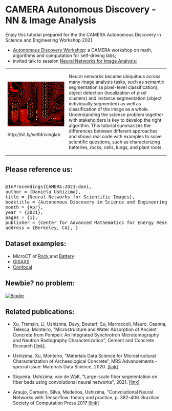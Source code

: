 CAMERA Autonomous Discovery - NN & Image Analysis
=================================================

Enjoy this tutorial prepared for the the CAMERA Autonomous Discovery in Science and Engineering Workshop 2021. 
- [Autonomous Discovery Workshop](https://autonomous-discovery.lbl.gov/): a CAMERA workshop on math, algorithms and computation for self-driving labs; 
- invited talk to session [Neural Networks for Image Analysis](https://autonomous-discovery.lbl.gov/agenda/day-1-april-20th);

<table border="0">
 <tr>
    <td>
     <img src="https://github.com/dani-lbnl/CAMERA_workshop2021/blob/main/selfdrive.png" width="400">
     <p> http://bit.ly/selfdrivinglab
    </td>
    <td>
     <p>
Neural networks became ubiquitous across many image analysis tasks, such as semantic segmentation (a pixel-level classification), object detection (localization of pixel clusters) and instance segmentation (object individually segmented) as well as classification of the image as a whole. Understanding the science problem together with stakeholders is key to develop the right algorithm. This tutorial summarizes the differences between different approaches and shows real code with examples to solve scientific questions, such as characterizing batteries, rocks, cells, lungs, and plant roots.
 </tr>
</table>

Please reference us:
--------------------

<div class="row"> <pre class="col-md-offset-2 col-md-8"> 
@InProceedings{CAMERA:2021:dani, 
author = {Daniela Ushizima}, 
title = {Neural Networks for Scientific Images}, 
booktitle = {Autonomous Discovery in Science and Engineering}, 
month = {Apr}, 
year = {2021}, 
pages = {1}, 
publisher = {Center for Advanced Mathematics for Energy Research Applications}, 
address = {Berkeley, CA}, }</pre> </div>

Dataset examples:
-----------------

-	MicroCT of <a href="https://zenodo.org/record/3890837#.Xue18WpKiA1"> Rock </a> and <a href="https://github.com/dani-lbnl/CAMERA_workshop2021/blob/main/gisaxs.zip"> Battery </a>
-	<a href="https://github.com/dani-lbnl/CAMERA_workshop2021/blob/main/gisaxs.zip"> GISAXS </a>
-	<a href="https://github.com/dani-lbnl/CAMERA_workshop2021/blob/main/confocal.png"> Confocal </a>

Newbie? no problem:
-------------------

[![Binder](https://mybinder.org/badge.svg)](https://mybinder.org/v2/gh/imagexd/2019-tutorial-skimage/master)

Related publications:
---------------------

-	Xu, Tremsin, Li, Ushizima, Davy, Bouterf, Su, Marroccoli, Mauro, Osanna, Telesca, Monteiro, "Microstructure and Water Absorption of Ancient Concrete from Pompeii: An Integrated Synchrotron Microtomography and Neutron Radiography Characterization", Cement and Concrete Research [[link]](https://www.sciencedirect.com/science/article/abs/pii/S0008884620315623).

-	Ushizima, Xu, Monteiro, "Materials Data Science for Microstructural Characterization of Archaeological Concrete", MRS Advancements - special issue: Materials Data Science, 2020. [[link]](https://bit.ly/dxc2020)

-	Siqueira, Ushizima, van de Walt, "Large-scale fiber segmentation on fiber beds using convolutional neural networks", 2021. [[link]](https://arxiv.org/abs/2101.04823)

-	Araujo, Carneiro, Silva, Medeiros, Ushizima, "Convolutional Neural Networks with Tensorflow: theory and practice, p. 382-406. Brazilian Society of Computation Press 2017 [[link]](https://docplayer.com.br/57119969-Redes-neurais-convolucionais-com-tensorflow-teoria-e-pratica.html)
